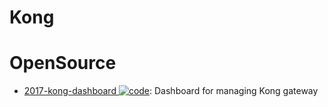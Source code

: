 # Kong

# OpenSource

- [2017-kong-dashboard ![code](https://ng-tech.icu/assets/code.svg)](https://github.com/PGBI/kong-dashboard): Dashboard for managing Kong gateway

